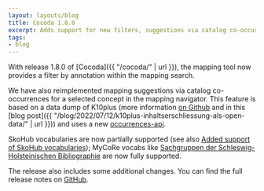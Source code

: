 ```yaml
---
layout: layouts/blog
title: Cocoda 1.8.0
excerpt: Adds support for new filters, suggestions via catalog co-occurrences, and additional vocabulary APIs
tags:
- blog
---
```


With release 1.8.0 of [Cocoda]({{ "/cocoda/" | url }}), the mapping tool now provides a filter by annotation within the mapping search.

We have also reimplemented mapping suggestions via catalog co-occurrences for a selected concept in the mapping navigator. This feature is based on a data dump of K10plus (more information [on Github](https://github.com/gbv/k10plus-subjects) and in this [blog post]({{ "/blog/2022/07/12/k10plus-inhaltserschliessung-als-open-data/" | url }})) and uses a new [occurrences-api](https://github.com/gbv/occurrences-api).

SkoHub vocabularies are now partially supported (see also [Added support of SkoHub vocabularies](https://coli-conc.gbv.de/blog/2022/06/23/cocoda-sdk-skohub/)); MyCoRe vocabs like [Sachgruppen der Schleswig-Holsteinischen Bibliographie](https://coli-conc.gbv.de/cocoda/app/?fromScheme=http%3A%2F%2Fbartoc.org%2Fen%2Fnode%2F1992) are now fully supported.

The release also includes some additional changes. You can find the full release notes on [GitHub](https://github.com/gbv/cocoda/releases/tag/1.8.0).
